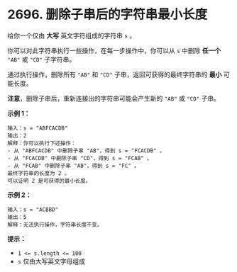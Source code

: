 # 2696. 删除子串后的字符串最小长度

给你一个仅由 **大写** 英文字符组成的字符串 `s` 。

你可以对此字符串执行一些操作，在每一步操作中，你可以从 `s` 中删除 **任一个** `"AB"` 或 `"CD"` 子字符串。

通过执行操作，删除所有 `"AB"` 和 `"CD"` 子串，返回可获得的最终字符串的 **最小** 可能长度。

**注意**，删除子串后，重新连接出的字符串可能会产生新的 `"AB"` 或 `"CD"` 子串。

**示例 1：**

```()
输入：s = "ABFCACDB"
输出：2
解释：你可以执行下述操作：
- 从 "ABFCACDB" 中删除子串 "AB"，得到 s = "FCACDB" 。
- 从 "FCACDB" 中删除子串 "CD"，得到 s = "FCAB" 。
- 从 "FCAB" 中删除子串 "AB"，得到 s = "FC" 。
最终字符串的长度为 2 。
可以证明 2 是可获得的最小长度。
```

**示例 2：**

```()
输入：s = "ACBBD"
输出：5
解释：无法执行操作，字符串长度不变。
```

**提示：**

- `1 <= s.length <= 100`
- `s` 仅由大写英文字母组成
